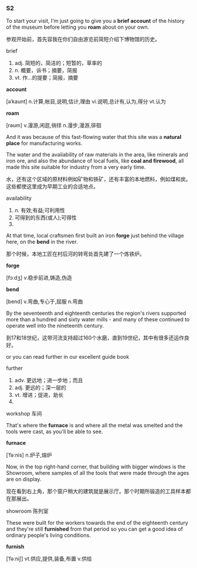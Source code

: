 ### S2

To start your  visit, I'm just going to give you a **brief account** of the history of the  museum before letting you **roam** about on your own.

参观开始前，首先容我在你们自由游览前简短介绍下博物馆的历史。

brief

1. adj. 简短的，简洁的；短暂的，草率的
2. n. 概要，诉书；摘要，简报
3. vt. 作…的提要；简报，摘要

**account**

[əˈkaunt]
n.计算,帐目,说明,估计,理由
vi.说明,总计有,认为,得分
vt.认为

**roam**

[rəum]
v.漫游,闲逛,徜徉
n.漫步,漫游,徘徊



And it was because of this fast-flowing water that this site was a **natural place** for manufacturing works.



The water and  the availability of raw materials in the area, like minerals and iron  ore, and also the abundance of local fuels, like **coal and firewood**, all  made this site suitable for industry from a very early time.

水，还有这个区域的原材料例如矿物和铁矿，还有丰富的本地燃料，例如煤和炭。这些都使这里成为早期工业的合适地点。

availability 

1. *n.* 有效;有益;可利用性
2. 可得到的东西(或人);可得性
3. 



At that time, local craftsmen first built an iron **forge** just behind the village here, on the **bend** in the river.

那个时候，本地工匠在村后河的转弯处首先建了一个炼铁炉。

**forge**

[fɔːdʒ]
v.稳步前进,铸造,伪造

**bend**

[bend]
v.弯曲,专心于,屈服
n.弯曲 

By the seventeenth and eighteenth centuries the region's rivers supported more than a hundred and sixty water mills - and many of these continued to operate well into the nineteenth century.

到17和18世纪，这带河流支持超过160个水磨，直到19世纪，其中有很多还运作良好。

or you can read further in our excellent guide book

further 

1. adv. 更远地；进一步地；而且
2. adj. 更远的；深一层的
3. vt. 增进；促进，助长
4. 

workshop 车间



That's where the **furnace** is and where all the metal was smelted and the tools were cast, as you'll be able to see.

**furnace**

[ˈfəːnis]
n.炉子,熔炉





Now, in the top  right-hand corner, that building with bigger windows is the Showroom,  where samples of all the tools that were made through the ages are on  display.

现在看到右上角，那个窗户稍大的建筑就是展示厅。那个时期所锻造的工具样本都在那展出。

showroom 陈列室

These were built for the workers towards the end of the eighteenth century  and they're still **furnished** from that period so you can get a good idea  of ordinary people's living conditions.

**furnish**

[ˈfəːniʃ]
vt.供应,提供,装备,布置
v.供给



